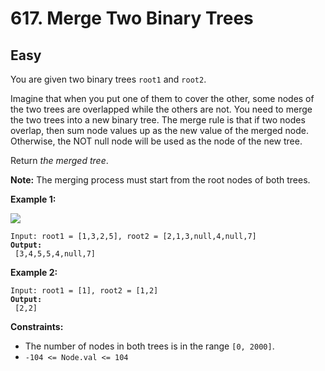 # 617. Merge Two Binary Trees

## Easy



You are given two binary trees `root1` and `root2`.

Imagine that when you put one of them to cover the other, some nodes of the two trees are overlapped while the others are not. You need to merge the two trees into a new binary tree. The merge rule is that if two nodes overlap, then sum node values up as the new value of the merged node. Otherwise, the NOT null node will be used as the node of the new tree.

Return _the merged tree_.

**Note:** The merging process must start from the root nodes of both trees.

&#x20;

**Example 1:**

![](https://assets.leetcode.com/uploads/2021/02/05/merge.jpg)

<pre><code>Input: root1 = [1,3,2,5], root2 = [2,1,3,null,4,null,7]
<strong>Output:
</strong> [3,4,5,5,4,null,7]
</code></pre>

**Example 2:**

<pre><code>Input: root1 = [1], root2 = [1,2]
<strong>Output:
</strong> [2,2]
</code></pre>

&#x20;

**Constraints:**

* The number of nodes in both trees is in the range `[0, 2000]`.
* `-104 <= Node.val <= 104`
